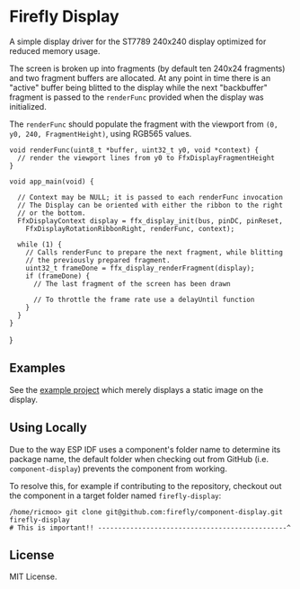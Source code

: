 Firefly Display
===============

A simple display driver for the ST7789 240x240 display optimized
for reduced memory usage.

The screen is broken up into fragments (by default ten 240x24
fragments) and two fragment buffers are allocated. At any point
in time there is an "active" buffer being blitted to the display
while the next "backbuffer" fragment is passed to the `renderFunc`
provided when the display was initialized.

The `renderFunc` should populate the fragment with the viewport
from `(0, y0, 240, FragmentHeight)`, using RGB565 values.

```
void renderFunc(uint8_t *buffer, uint32_t y0, void *context) {
  // render the viewport lines from y0 to FfxDisplayFragmentHeight
}

void app_main(void) {
  
  // Context may be NULL; it is passed to each renderFunc invocation
  // The Display can be oriented with either the ribbon to the right
  // or the bottom.
  FfxDisplayContext display = ffx_display_init(bus, pinDC, pinReset,
    FfxDisplayRotationRibbonRight, renderFunc, context);

  while (1) {
    // Calls renderFunc to prepare the next fragment, while blitting
    // the previously prepared fragment.
    uint32_t frameDone = ffx_display_renderFragment(display);
    if (frameDone) {
      // The last fragment of the screen has been drawn

      // To throttle the frame rate use a delayUntil function
    }
  }
}
```


  }
  
Examples
--------

See the [example project](./examples/test-app) which merely
displays a static image on the display.


Using Locally
-------------

Due to the way ESP IDF uses a component's folder name to determine
its package name, the default folder when checking out from GitHub
(i.e. `component-display`) prevents the component from working.

To resolve this, for example if contributing to the repository,
checkout out the component in a target folder named `firefly-display`:

```shell
/home/ricmoo> git clone git@github.com:firefly/component-display.git firefly-display
# This is important!! -----------------------------------------------^
```


License
-------

MIT License.
